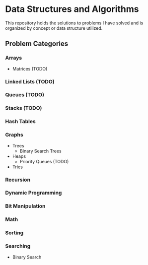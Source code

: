 # Data Structures and Algorithms
This repository holds the solutions to problems I have solved and is organized by concept or data structure utilized.

## Problem Categories

### Arrays
- Matrices (TODO)

### Linked Lists (TODO)

### Queues (TODO)

### Stacks (TODO)

### Hash Tables

### Graphs
- Trees
  - Binary Search Trees
- Heaps
  - Priority Queues (TODO)
- Tries

### Recursion

### Dynamic Programming

### Bit Manipulation

### Math

### Sorting

### Searching
- Binary Search
